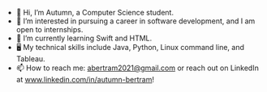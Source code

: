 - 👋 Hi, I’m Autumn, a Computer Science student.
- 👀 I’m interested in pursuing a career in software development, and I am open to internships.
- 🌱 I’m currently learning Swift and HTML.
- 🖥 My technical skills include Java, Python, Linux command line, and Tableau.
- 📫 How to reach me: abertram2021@gmail.com or reach out on LinkedIn at www.linkedin.com/in/autumn-bertram!

<!---
xxaleebxx/xxaleebxx is a ✨ special ✨ repository because its `README.md` (this file) appears on your GitHub profile.
You can click the Preview link to take a look at your changes.
--->
